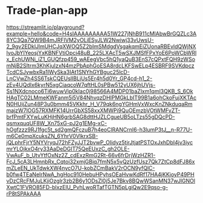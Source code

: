 # Trade-plan-app
https://streamlit.io/playground?example=hello&code=H4sIAAAAAAAAA51W227jNhB911cMlAbwBrGQZLc3A8YC3Qa7QW9B4mJRFIVM2yOLiESyJLW2Nwiwj33vUwsU-2_9gv2EDklJlmUHCJqXWOQ5Z2bImSMdgdVsgakqmEiZUonaRBEvldQWjNXIyoJbYIYeosjYxKBNFVtiOpci48uB_225LXAcT5wSXJMSfFPxYoE6PoWCbWRlx_EchUWNi_iZ1_GUQfzp459_wAEegVbc5hQ1yaQuB3EnS7cQPxtFQH9zWSomNjB2SItrm3KhKjuIzxN4mzPbAphGoESA8rdcLKFSwELp4ESBRF9SVKdpczTcdCSJywbxRa1IWySka3IAt1SNYhGYBguc25lcD-LnCVwZh4SS6TskCQEUslIBLjUs5Er4h5d0Yr_GP4cd-h1_2-zEv4UQdIx6kyrN5xgCiaqcoW7qftHL0sPBw512yUX6jhUVjs-Ss1NXdcnoco6Ti6wuwVip0kIac0j98566A4MDP01baZlxm1qml3QKB_S_6OkHAgTC02LMmeKWFanm5i5V84NhvqzDHIPMGkLbIT99B1a6ohCkoFujXKTAcN0HUijZun48P3u0bmm45VKkhr_H_V79qk6ngYGHmVxWxcKnZNkduqaRmmajzW7lOG57RXMFK14UrrGbXS58xxXMWPi9QuOEmzbVOtWMFvZT-brfPmtFXYwLuKHjHN6grbSAG8dttHJZLCgueUB5oLTzs55gDQcPD-qsmxquqUF8W_Xn75xG-pJ2g1EMg-xC-hOgfzzz9RJ1fgc5t_sd2gmQFczuB7h4eoClRANCrnI6-h3lumP3tJ__n-R77U-m6Ce0mpXcuksZN_6YhrV0VlkrxSB-jQLphrFjrY5NYVryqJ72hFZyJJT2bvwP_OIidyz5tirJtjatPSTOxJxhDbI4jv3iycmrYLOjkxO4ry33AaDeDGIT75QeEUxzC_gh2OLE-VwAuF_b_UtvYtfOxNz2Z_cdExzRmG2Rt-66v6frDrjWzHZR1-FcJ_5cA3LHmnbRx_Cqtoi32xmjGBiq7fmN5x5vQzUzfUsz7Qk7ZtCp8dFJ86xmZLeEN_UkTdwkXW4nycO7U-kobZCmBakV2rOCN9yfQlC-b0fw4TEaNelrNwA_hgHoc910HebuHPyhsOEaHvwKdRf17HA4jKKjoyP49PHvDzCRcFMJuLKjiOzglr3zb2B6y1ODsZl0j5Je7Bkv8BQwWSanMN37wJlGNOlXwtC1FVRO85FD-blxzElU_PvhLwoRTafTGTN5pLgiQw2E9qso-g-rP8tSPAkAAA